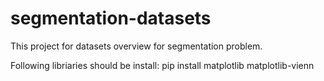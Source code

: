 # segmentation-datasets
This project for datasets overview for segmentation problem.

Following libriaries should be install:
pip install matplotlib matplotlib-vienn
